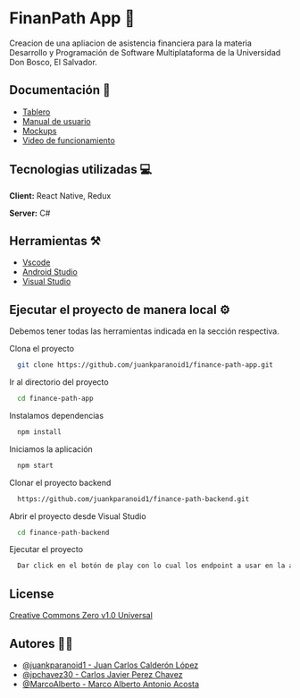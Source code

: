 
# FinanPath App 💸

Creacion de una apliacion de asistencia financiera para la materia Desarrollo y Programación de Software Multiplataforma de la Universidad Don Bosco, El Salvador.


## Documentación 📄

- [Tablero](https://linktodocumentation)
- [Manual de usuario](https://linktodocumentation)
- [Mockups](https://linktodocumentation)
- [Video de funcionamiento](https://linktodocumentation)


## Tecnologias utilizadas 💻

**Client:** React Native, Redux

**Server:** C#


## Herramientas ⚒️

- [Vscode](https://code.visualstudio.com/download)
- [Android Studio](https://developer.android.com/studio/releases?hl=es-419)
- [Visual Studio](https://visualstudio.microsoft.com/es/)
## Ejecutar el proyecto de manera local ⚙️

Debemos tener todas las herramientas indicada en la sección respectiva.

Clona el proyecto

```bash
  git clone https://github.com/juankparanoid1/finance-path-app.git
```

Ir al directorio del proyecto

```bash
  cd finance-path-app
```

Instalamos dependencias

```bash
  npm install
```

Iniciamos la aplicación

```bash
  npm start
```

Clonar el proyecto backend
```bash
  https://github.com/juankparanoid1/finance-path-backend.git
```
Abrir el proyecto desde Visual Studio
```bash
  cd finance-path-backend
```

Ejecutar el proyecto 
```bash
  Dar click en el botón de play con lo cual los endpoint a usar en la aplicación estaran disponibles.
```

## License

[Creative Commons Zero v1.0 Universal](https://creativecommons.org/publicdomain/zero/1.0/deed.es)


## Autores 👨‍💻

- [@juankparanoid1 - Juan Carlos Calderón López](https://github.com/juankparanoid1)
- [@jpchavez30 - Carlos Javier Perez Chavez](https://github.com/jpchavez30)
- [@MarcoAlberto - Marco Alberto Antonio Acosta](https://github.com/MarcoAlberto)

